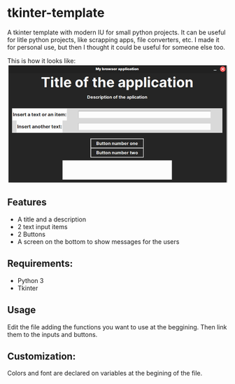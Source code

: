 # tkinter-template
A tkinter template with modern IU for small python projects. It can be useful for litle python projects, like scrapping apps, file converters, etc. I made it for personal use, but then I thought it could be useful for someone else too.

This is how it looks like:
![Image from a screenshot of the template](./images/template.png)
## Features
   
 - A title and a description 
 - 2 text input items 
 - 2 Buttons
 - A screen on the bottom to show messages for the users 


## Requirements:

- Python 3
- Tkinter

## Usage

Edit the file adding the functions you want to use at the beggining. Then link them to the inputs and buttons.


## Customization:

Colors and font are declared on variables at the begining of the file.


